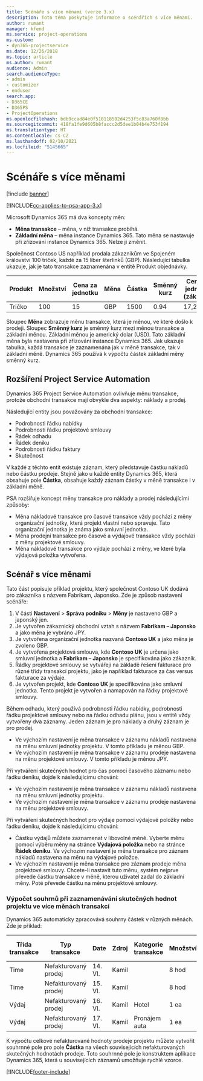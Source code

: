 ```yaml
---
title: Scénáře s více měnami (verze 3.x)
description: Toto téma poskytuje informace o scénářích s více měnami.
author: rumant
manager: kfend
ms.service: project-operations
ms.custom:
- dyn365-projectservice
ms.date: 12/26/2018
ms.topic: article
ms.author: rumant
audience: Admin
search.audienceType:
- admin
- customizer
- enduser
search.app:
- D365CE
- D365PS
- ProjectOperations
ms.openlocfilehash: bdb9ccad84e0f510118502d4253f5c83a760f8bb
ms.sourcegitcommit: 418fa1fe9d605b8faccc2d5dee1b04b4e753f194
ms.translationtype: HT
ms.contentlocale: cs-CZ
ms.lasthandoff: 02/10/2021
ms.locfileid: "5145665"
---
```

# <a name="multiple-currency-scenarios"></a>Scénáře s více měnami

[!include [banner](../includes/psa-now-project-operations.md)]

[!INCLUDE[cc-applies-to-psa-app-3.x](../includes/cc-applies-to-psa-app-3x.md)]

Microsoft Dynamics 365 má dva koncepty měn:

- **Měna transakce** – měna, v níž transakce probíhá. 
- **Základní měna** – měna instance Dynamics 365. Tato měna se nastavuje při zřizování instance Dynamics 365. Nelze ji změnit.

Společnost Contoso US například prodala zákazníkům ve Spojeném království 100 triček, každé za 15 liber šterlinků (GBP). Následující tabulka ukazuje, jak je tato transakce zaznamenána v entitě Produkt objednávky.

| Produkt | Množství | Cena za jednotku | Měna | Částka | Směnný kurz | Cena za jednotku (základní)| Částka (základní)|
|---------|----------|----------------|----------|--------|---------------|----------------------|--------------|
| Tričko | 100      | 15             | GBP      | 1500   | 0.94          | 17,25 $               | 1 725 $       |

Sloupec **Měna** zobrazuje měnu transakce, která je měnou, ve které došlo k prodeji. Sloupec **Směnný kurz** je směnný kurz mezi měnou transakce a základní měnou. Základní měnou je americký dolar (USD). Tato základní měna byla nastavena při zřizování instance Dynamics 365.
Jak ukazuje tabulka, každá transakce je zaznamenána jak v měně transakce, tak v základní měně. Dynamics 365 používá k výpočtu částek základní měny směnný kurz.

## <a name="project-service-automation-extensions"></a>Rozšíření Project Service Automation

Dynamics 365 Project Service Automation ovlivňuje měnu transakce, protože obchodní transakce mají obvykle dva aspekty: náklady a prodej.

Následující entity jsou považovány za obchodní transakce:

- Podrobnosti řádku nabídky
- Podrobnosti řádku projektové smlouvy
- Řádek odhadu
- Řádek deníku
- Podrobnosti řádku faktury
- Skutečnost

V každé z těchto entit existuje záznam, který představuje částku nákladů nebo částku prodeje. Stejně jako u každé entity Dynamics 365, která obsahuje pole **Částka**, obsahuje každý záznam částky v měně transakce i v základní měně. 

PSA rozšiřuje koncept měny transakce pro náklady a prodej následujícími způsoby:

- Měna nákladové transakce pro časové transakce vždy pochází z měny organizační jednotky, která projekt vlastní nebo spravuje. Tato organizační jednotka je známa jako smluvní jednotka.
- Měna prodejní transakce pro časové a výdajové transakce vždy pochází z měny projektové smlouvy.
- Měna nákladové transakce pro výdaje pochází z měny, ve které byla výdajová položka vytvořena.

## <a name="multiple-currency-scenario"></a>Scénář s více měnami

Tato část popisuje příklad projektu, který společnost Contoso UK dodává pro zákazníka s názvem Fabrikam, Japonsko. Zde je způsob nastavení scénáře:

1. V části **Nastavení** \> **Správa podniku** \> **Měny** je nastaveno GBP a japonský jen. 
2. Je vytvořen zákaznický obchodní vztah s názvem **Fabrikam – Japonsko** a jako měna je vybráno JPY.
3. Je vytvořena organizační jednotka nazvaná **Contoso UK** a jako měna je zvoleno GBP.
4. Je vytvořena projektová smlouva, kde **Contoso UK** je určena jako smluvní jednotka a **Fabrikam – Japonsko** je specifikována jako zákazník.
5. Řádky projektové smlouvy se vytvářejí na základě řešení fakturace pro různé třídy transakcí projektu, jako je například fakturace za čas versus fakturace za výdaje.
6. Je vytvořen projekt, kde **Contoso UK** je specifikována jako smluvní jednotka. Tento projekt je vytvořen a namapován na řádky projektové smlouvy.


Během odhadu, který používá podrobnosti řádku nabídky, podrobnosti řádku projektové smlouvy nebo na řádku odhadu plánu, jsou v entitě vždy vytvořeny dva záznamy. Jeden záznam je pro náklady a druhý záznam je pro prodej.

- Ve výchozím nastavení je měna transakce v záznamu nákladů nastavena na měnu smluvní jednotky projektu. V tomto příkladu je měnou GBP.
- Ve výchozím nastavení je měna transakce v záznamu prodeje nastavena na měnu projektové smlouvy. V tomto příkladu je měnou JPY.

Při vytváření skutečných hodnot pro čas pomocí časového záznamu nebo řádku deníku, dojde k následujícímu chování:

- Ve výchozím nastavení je měna transakce v záznamu nákladů nastavena na měnu smluvní jednotky projektu.
- Ve výchozím nastavení je měna transakce v záznamu prodeje nastavena na měnu projektové smlouvy.

Při vytváření skutečných hodnot pro výdaje pomocí výdajové položky nebo řádku deníku, dojde k následujícímu chování:

- Částku výdajů můžete zaznamenat v libovolné měně. Vyberte měnu pomocí výběru měny na stránce **Výdajová položka** nebo na stránce **Řádek deníku**. Ve výchozím nastavení je měna transakce pro záznam nákladů nastavena na měnu na výdajové položce. 
- Ve výchozím nastavení je měna transakce pro záznam prodeje měna projektové smlouvy. Chcete-li nastavit tuto měnu, systém nejprve převede částku transakce v měně, kterou uživatel zadal do základní měny. Poté převede částku na měnu projektové smlouvy. 

### <a name="computing-roll-ups-when-project-actuals-are-recorded-in-multiple-transaction-currencies"></a>Výpočet souhrnů při zaznamenávání skutečných hodnot projektu ve více měnách transakcí

Dynamics 365 automaticky zpracovává souhrny částek v různých měnách. Zde je příklad:

| Třída transakce | Typ transakce| Date   | Zdroj | Kategorie transakce | Množství | Cena za jednotku | Částka      | Směnný kurz | Částka v základní měně |
|-------------------|------------------|--------|----------|----------------------|----------|--------------|-------------|---------------|----------------|
| Time              | Nefakturovaný prodej   | 14. VI. | Kamil  |                      | 8 hod    | 20 000 JPY    | 160 000 JPY | 123           | 1 300,81 USD    |
| Time              | Nefakturovaný prodej   | 15. VI. | Kamil  |                      | 8 hod    | 20 000 JPY    | 160 000 JPY | 123           | 1 300,81 USD    |
| Výdaj           | Nefakturovaný prodej   | 16. VI. | Kamil  | Hotel                | 1 ea     | 250 EUR      | 250 EUR     | 0.94          | 265,95 USD     |
| Výdaj           | Nefakturovaný prodej   | 17. VI. | Kamil  | Pronájem auta           | 1 ea     | 150 EUR      | 150 EUR     | 0.94          | 159,57 USD     |

K výpočtu celkové nefakturované hodnoty prodeje projektu můžete vytvořit souhrnné pole pro pole **Částka** na všech souvisejících nefakturovaných skutečných hodnotách prodeje. Toto souhrnné pole je konstruktem aplikace Dynamics 365, která u souvisejících záznamů umožňuje rychlé vzorce.


[!INCLUDE[footer-include](../includes/footer-banner.md)]